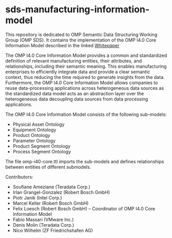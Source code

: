 # sds-manufacturing-information-model
This repository is dedicated to OMP Semantic Data Structuring Working Group (OMP SDS).
It contains the implementation of the OMP I4.0 Core Information Model described in the linked [Whitepaper](https://open-manufacturing.org/wp-content/uploads/sites/101/2022/05/OMP-SDS-Whitepaper_I4.0_Core_Information_Model.pdf)

The OMP I4.0 Core Information Model provides a common and standardized definition of relevant manufacturing entities, their attributes, and relationships, including their semantic meaning. This enables manufacturing enterprises to efficiently integrate data and provide a clear semantic context, thus reducing the time required to generate insights from the data. Furthermore, the OMP I4.0 Core Information Model allows companies to reuse data-processing applications across heterogeneous data sources as the standardized data model acts as an abstraction layer over the heterogeneous data decoupling data sources from data processing applications.

The OMP I4.0 Core Information Model consists of the following sub-models:
- Physical Asset Ontology
- Equipment Ontology
- Product Ontology
- Parameter Ontology
- Product Segment Ontology
- Process Segment Ontology

The file omp-i40-core.ttl imports the sub-models and defines relationships between entities of different submodels. 

Contributors:
- Soufiane Ameziane (Teradata Corp.)
- Irlan Grangel-Gonzalez (Robert Bosch GmbH)
- Piotr Janik (Intel Corp.)
- Marcel Keller (Robert Bosch GmbH)
- Felix Loesch (Robert Bosch GmbH) – Coordinator of OMP I4.0 Core Information Model
- Fabio Massari (VMware Inc.)
- Denis Molin (Teradata Corp.)
- Nico Wilhelm (ZF Friedrichshafen AG)
